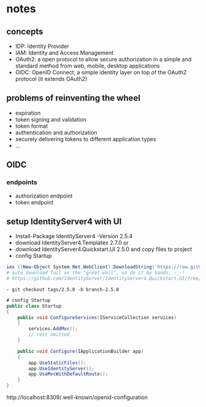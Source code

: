 # notes

## concepts

- IDP: Identity Provider
- IAM: Identity and Access Management
- OAuth2: a open protocol to allow secure authorization in a simple and standard method from web, mobile, desktop applications
- OIDC: OpenID Connect, a simple identity layer on top of the OAuth2 protocol (it extends OAuth2)


## problems of reinventing the wheel

- expiration
- token signing and validation
- token format
- authentication and authorization
- securely delivering tokens to different application types
- ...

## OIDC

### endpoints

- authorization endpoint
- token endpoint


## setup IdentityServer4 with UI

- Install-Package IdentityServer4 -Version 2.5.4
- download IdentityServer4.Templates 2.7.0 or
- download IdentityServer4.Quickstart.UI 2.5.0 and copy files to project
- config Startup


``` ps1
iex ((New-Object System.Net.WebClient).DownloadString('https://raw.githubusercontent.com/IdentityServer/IdentityServer4.Quickstart.UI/master/getmaster.ps1'))
# auto download fail as the "great-wall", so do it by hands, -_-!
# https://github.com/IdentityServer/IdentityServer4.Quickstart.UI/tree/2.5.0
``` 

``` shell
- git checkout tags/2.5.0 -b branch-2.5.0
```

```csharp
# config Startup
public class Startup
{
    public void ConfigureServices(IServiceCollection services)
    {
        services.AddMvc();
        // rest omitted
    }

    public void Configure(IApplicationBuilder app)
    {
        app.UseStaticFiles();
        app.UseIdentityServer();
        app.UseMvcWithDefaultRoute();
    }
}
```



http://localhost:8309/.well-known/openid-configuration
